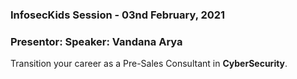 ### **InfosecKids Session** - 03nd February, 2021 
### **Presentor**: Speaker: Vandana Arya 
 
Transition your career as a Pre-Sales Consultant in **CyberSecurity‬**.